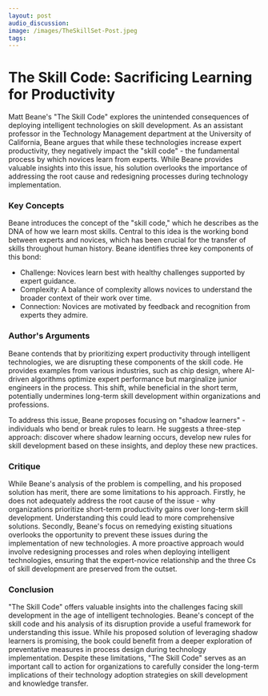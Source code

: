 ```yaml
---
layout: post 
audio_discussion: 
image: /images/TheSkillSet-Post.jpeg
tags: 
---
```

# The Skill Code: Sacrificing Learning for Productivity
Matt Beane's "The Skill Code" explores the unintended consequences of deploying intelligent technologies on skill development. As an assistant professor in the Technology Management department at the University of California, Beane argues that while these technologies increase expert productivity, they negatively impact the "skill code" - the fundamental process by which novices learn from experts. While Beane provides valuable insights into this issue, his solution overlooks the importance of addressing the root cause and redesigning processes during technology implementation.

### Key Concepts
Beane introduces the concept of the "skill code," which he describes as the DNA of how we learn most skills. Central to this idea is the working bond between experts and novices, which has been crucial for the transfer of skills throughout human history. Beane identifies three key components of this bond:
- Challenge: Novices learn best with healthy challenges supported by expert guidance.
- Complexity: A balance of complexity allows novices to understand the broader context of their work over time.
- Connection: Novices are motivated by feedback and recognition from experts they admire.

### Author's Arguments
Beane contends that by prioritizing expert productivity through intelligent technologies, we are disrupting these components of the skill code. He provides examples from various industries, such as chip design, where AI-driven algorithms optimize expert performance but marginalize junior engineers in the process. This shift, while beneficial in the short term, potentially undermines long-term skill development within organizations and professions.

To address this issue, Beane proposes focusing on "shadow learners" - individuals who bend or break rules to learn. He suggests a three-step approach: discover where shadow learning occurs, develop new rules for skill development based on these insights, and deploy these new practices.

### Critique
While Beane's analysis of the problem is compelling, and his proposed solution has merit, there are some limitations to his approach. Firstly, he does not adequately address the root cause of the issue - why organizations prioritize short-term productivity gains over long-term skill development. Understanding this could lead to more comprehensive solutions.
Secondly, Beane's focus on remedying existing situations overlooks the opportunity to prevent these issues during the implementation of new technologies. A more proactive approach would involve redesigning processes and roles when deploying intelligent technologies, ensuring that the expert-novice relationship and the three Cs of skill development are preserved from the outset.

### Conclusion
"The Skill Code" offers valuable insights into the challenges facing skill development in the age of intelligent technologies. Beane's concept of the skill code and his analysis of its disruption provide a useful framework for understanding this issue. While his proposed solution of leveraging shadow learners is promising, the book could benefit from a deeper exploration of preventative measures in process design during technology implementation. Despite these limitations, "The Skill Code" serves as an important call to action for organizations to carefully consider the long-term implications of their technology adoption strategies on skill development and knowledge transfer.
